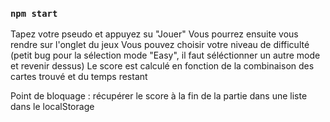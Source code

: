 ### `npm start`

Tapez votre pseudo et appuyez su "Jouer"
Vous pourrez ensuite vous rendre sur l'onglet du jeux
Vous pouvez choisir votre niveau de difficulté (petit bug pour la sélection mode "Easy", il faut séléctionner un autre mode et revenir dessus)
Le score est calculé en fonction de la combinaison des cartes trouvé et du temps restant

Point de bloquage : récupérer le score à la fin de la partie dans une liste dans le localStorage
